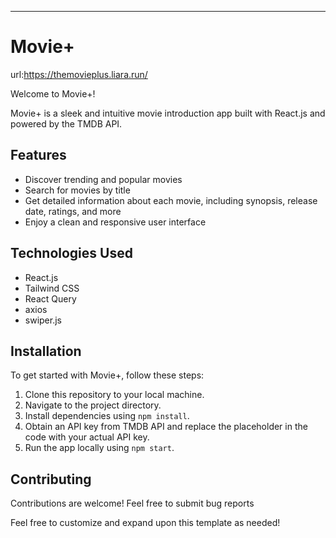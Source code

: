 
---

# Movie+

url:https://themovieplus.liara.run/

Welcome to Movie+!

Movie+ is a sleek and intuitive movie introduction app built with React.js and powered by the TMDB API.

## Features

- Discover trending and popular movies
- Search for movies by title
- Get detailed information about each movie, including synopsis, release date, ratings, and more
- Enjoy a clean and responsive user interface

## Technologies Used

- React.js
- Tailwind CSS
- React Query
- axios
- swiper.js

## Installation

To get started with Movie+, follow these steps:

1. Clone this repository to your local machine.
2. Navigate to the project directory.
3. Install dependencies using `npm install`.
4. Obtain an API key from TMDB API and replace the placeholder in the code with your actual API key.
5. Run the app locally using `npm start`.

## Contributing

Contributions are welcome! Feel free to submit bug reports

Feel free to customize and expand upon this template as needed!